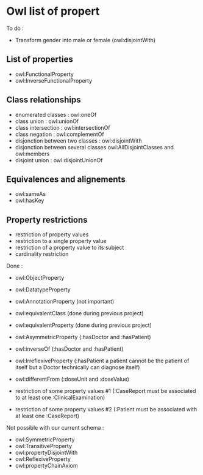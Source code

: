 # Owl list of propert

To do :
- Transform gender into male or female (owl:disjointWith)

## List of properties
- owl:FunctionalProperty
- owl:InverseFunctionalProperty

## Class relationships
- enumerated classes : owl:oneOf
- class union : owl:unionOf
- class intersection : owl:intersectionOf
- class negation : owl:complementOf
- disjonction between two classes : owl:disjointWith
- disjonction between several classes owl:AllDisjointClasses and owl:members
- disjoint union : owl:disjointUnionOf

## Equivalences and alignements
- owl:sameAs
- owl:hasKey

## Property restrictions
- restriction of property values
- restriction to a single property value
- restriction of a property value to its subject
- cardinality restriction

Done :
- owl:ObjectProperty
- owl:DatatypeProperty
- owl:AnnotationProperty (not important)

- owl:equivalentClass (done during previous project)
- owl:equivalentProperty (done during previous project)
- owl:AsymmetricProperty (:hasDoctor and :hasPatient)
- owl:inverseOf (:hasDoctor and :hasPatient)
- owl:IrreflexiveProperty (:hasPatient a patient cannot be the patient of itself but a Doctor technically can diagnose itself)
- owl:differentFrom (:doseUnit and :doseValue)
- restriction of some property values #1 (:CaseReport must be associated to at least one :ClinicalExamination)
- restriction of some property values #2 (:Patient must be associated with at least one :CaseReport)

Not possible with our current schema :
- owl:SymmetricProperty
- owl:TransitiveProperty
- owl:propertyDisjointWith
- owl:ReflexiveProperty
- owl:propertyChainAxiom

